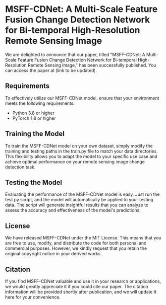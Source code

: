 # MSFF-CDNet: A Multi-Scale Feature Fusion Change Detection Network for Bi-temporal High-Resolution Remote Sensing Image

We are delighted to announce that our paper, titled "MSFF-CDNet: A Multi-Scale Feature Fusion Change Detection Network for Bi-temporal High-Resolution Remote Sensing Image," has been successfully published. You can access the paper at (link to be updated).

## Requirements

To effectively utilize our MSFF-CDNet model, ensure that your environment meets the following requirements:

- Python 3.8 or higher
- PyTorch 1.8 or higher

## Training the Model

To train the MSFF-CDNet model on your own dataset, simply modify the training and testing paths in the train.py file to match your data directories. This flexibility allows you to adapt the model to your specific use case and achieve optimal performance on your remote sensing image change detection task.

## Testing the Model

Evaluating the performance of the MSFF-CDNet model is easy. Just run the test.py script, and the model will automatically be applied to your testing data. The script will generate insightful results that you can analyze to assess the accuracy and effectiveness of the model's predictions.

## License

We have released MSFF-CDNet under the MIT License. This means that you are free to use, modify, and distribute the code for both personal and commercial purposes. However, we kindly request that you retain the original copyright notice in your derived works.

## Citation

If you find MSFF-CDNet valuable and use it in your research or applications, we would greatly appreciate it if you could cite our paper. The citation information will be provided shortly after publication, and we will update it here for your convenience.

